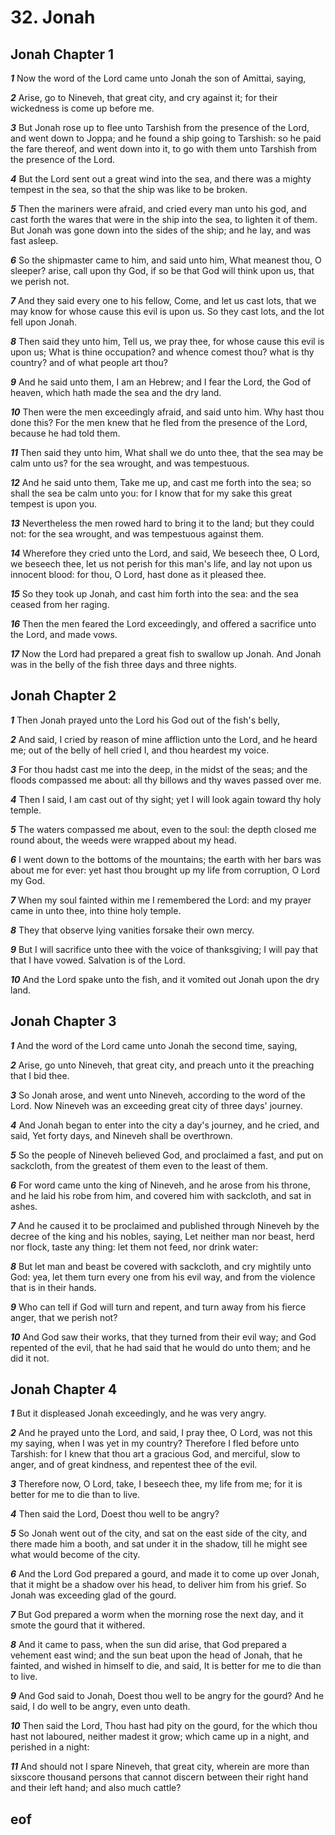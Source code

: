 
# 32. Jonah

## Jonah Chapter 1

***1*** Now the word of the Lord came unto Jonah the son of Amittai, saying,

***2*** Arise, go to Nineveh, that great city, and cry against it; for their wickedness is come up before me.

***3*** But Jonah rose up to flee unto Tarshish from the presence of the Lord, and went down to Joppa; and he found a ship going to Tarshish: so he paid the fare thereof, and went down into it, to go with them unto Tarshish from the presence of the Lord.

***4*** But the Lord sent out a great wind into the sea, and there was a mighty tempest in the sea, so that the ship was like to be broken.

***5*** Then the mariners were afraid, and cried every man unto his god, and cast forth the wares that were in the ship into the sea, to lighten it of them. But Jonah was gone down into the sides of the ship; and he lay, and was fast asleep.

***6*** So the shipmaster came to him, and said unto him, What meanest thou, O sleeper? arise, call upon thy God, if so be that God will think upon us, that we perish not.

***7*** And they said every one to his fellow, Come, and let us cast lots, that we may know for whose cause this evil is upon us. So they cast lots, and the lot fell upon Jonah.

***8*** Then said they unto him, Tell us, we pray thee, for whose cause this evil is upon us; What is thine occupation? and whence comest thou? what is thy country? and of what people art thou?

***9*** And he said unto them, I am an Hebrew; and I fear the Lord, the God of heaven, which hath made the sea and the dry land.

***10*** Then were the men exceedingly afraid, and said unto him. Why hast thou done this? For the men knew that he fled from the presence of the Lord, because he had told them.

***11*** Then said they unto him, What shall we do unto thee, that the sea may be calm unto us? for the sea wrought, and was tempestuous.

***12*** And he said unto them, Take me up, and cast me forth into the sea; so shall the sea be calm unto you: for I know that for my sake this great tempest is upon you.

***13*** Nevertheless the men rowed hard to bring it to the land; but they could not: for the sea wrought, and was tempestuous against them.

***14*** Wherefore they cried unto the Lord, and said, We beseech thee, O Lord, we beseech thee, let us not perish for this man's life, and lay not upon us innocent blood: for thou, O Lord, hast done as it pleased thee.

***15*** So they took up Jonah, and cast him forth into the sea: and the sea ceased from her raging.

***16*** Then the men feared the Lord exceedingly, and offered a sacrifice unto the Lord, and made vows.

***17*** Now the Lord had prepared a great fish to swallow up Jonah. And Jonah was in the belly of the fish three days and three nights.


## Jonah Chapter 2

***1*** Then Jonah prayed unto the Lord his God out of the fish's belly,

***2*** And said, I cried by reason of mine affliction unto the Lord, and he heard me; out of the belly of hell cried I, and thou heardest my voice.

***3*** For thou hadst cast me into the deep, in the midst of the seas; and the floods compassed me about: all thy billows and thy waves passed over me.

***4*** Then I said, I am cast out of thy sight; yet I will look again toward thy holy temple.

***5*** The waters compassed me about, even to the soul: the depth closed me round about, the weeds were wrapped about my head.

***6*** I went down to the bottoms of the mountains; the earth with her bars was about me for ever: yet hast thou brought up my life from corruption, O Lord my God.

***7*** When my soul fainted within me I remembered the Lord: and my prayer came in unto thee, into thine holy temple.

***8*** They that observe lying vanities forsake their own mercy.

***9*** But I will sacrifice unto thee with the voice of thanksgiving; I will pay that that I have vowed. Salvation is of the Lord.

***10*** And the Lord spake unto the fish, and it vomited out Jonah upon the dry land.


## Jonah Chapter 3

***1*** And the word of the Lord came unto Jonah the second time, saying,

***2*** Arise, go unto Nineveh, that great city, and preach unto it the preaching that I bid thee.

***3*** So Jonah arose, and went unto Nineveh, according to the word of the Lord. Now Nineveh was an exceeding great city of three days' journey.

***4*** And Jonah began to enter into the city a day's journey, and he cried, and said, Yet forty days, and Nineveh shall be overthrown.

***5*** So the people of Nineveh believed God, and proclaimed a fast, and put on sackcloth, from the greatest of them even to the least of them.

***6*** For word came unto the king of Nineveh, and he arose from his throne, and he laid his robe from him, and covered him with sackcloth, and sat in ashes.

***7*** And he caused it to be proclaimed and published through Nineveh by the decree of the king and his nobles, saying, Let neither man nor beast, herd nor flock, taste any thing: let them not feed, nor drink water:

***8*** But let man and beast be covered with sackcloth, and cry mightily unto God: yea, let them turn every one from his evil way, and from the violence that is in their hands.

***9*** Who can tell if God will turn and repent, and turn away from his fierce anger, that we perish not?

***10*** And God saw their works, that they turned from their evil way; and God repented of the evil, that he had said that he would do unto them; and he did it not.


## Jonah Chapter 4

***1*** But it displeased Jonah exceedingly, and he was very angry.

***2*** And he prayed unto the Lord, and said, I pray thee, O Lord, was not this my saying, when I was yet in my country? Therefore I fled before unto Tarshish: for I knew that thou art a gracious God, and merciful, slow to anger, and of great kindness, and repentest thee of the evil.

***3*** Therefore now, O Lord, take, I beseech thee, my life from me; for it is better for me to die than to live.

***4*** Then said the Lord, Doest thou well to be angry?

***5*** So Jonah went out of the city, and sat on the east side of the city, and there made him a booth, and sat under it in the shadow, till he might see what would become of the city.

***6*** And the Lord God prepared a gourd, and made it to come up over Jonah, that it might be a shadow over his head, to deliver him from his grief. So Jonah was exceeding glad of the gourd.

***7*** But God prepared a worm when the morning rose the next day, and it smote the gourd that it withered.

***8*** And it came to pass, when the sun did arise, that God prepared a vehement east wind; and the sun beat upon the head of Jonah, that he fainted, and wished in himself to die, and said, It is better for me to die than to live.

***9*** And God said to Jonah, Doest thou well to be angry for the gourd? And he said, I do well to be angry, even unto death.

***10*** Then said the Lord, Thou hast had pity on the gourd, for the which thou hast not laboured, neither madest it grow; which came up in a night, and perished in a night:

***11*** And should not I spare Nineveh, that great city, wherein are more than sixscore thousand persons that cannot discern between their right hand and their left hand; and also much cattle?


## eof

